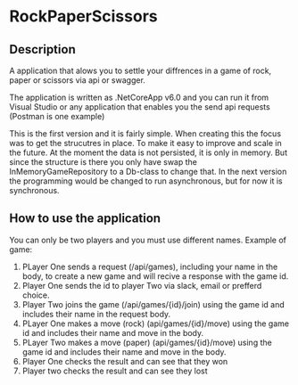 # RockPaperScissors

## Description
A application that alows you to settle your diffrences in a game of rock, paper or scissors via api or swagger.

The application is written as .NetCoreApp v6.0 and you can run it from Visual Studio or any application that enables you the send api requests (Postman is one example)

This is the first version and it is fairly simple. When creating this the focus was to get the strucutres in place. To make it easy to improve and scale in the future.
At the moment the data is not persisted, it is only in memory. But since the structure is there you only have swap the InMemoryGameRepository to a Db-class to change that.
In the next version the programming would be changed to run asynchronous, but for now it is synchronous.

## How to use the application
You can only be two players and you must use different names. Example of game:

1. PLayer One sends a request (/api/games), including your name in the body, to create a new game and will recive a response with the game id.
2. Player One sends the id to player Two via slack, email or prefferd choice.
3. Player Two joins the game (/api/games/{id}/join) using the game id and includes their name in the request body.
4. PLayer One makes a move (rock) (api/games/{id}/move) using the game id and includes their name and move in the body.
5. PLayer Two makes a move (paper) (api/games/{id}/move) using the game id and includes their name and move in the body.
6. Player One checks the result and can see that they won
7. Player two checks the result and can see they lost

